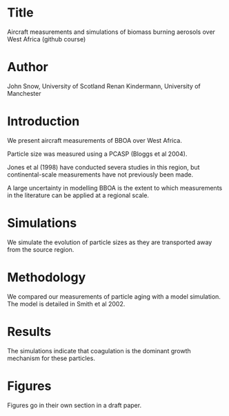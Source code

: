 # Title 
Aircraft measurements and simulations of biomass burning aerosols over West Africa (github course)

# Author

John Snow, University of Scotland
Renan Kindermann, University of Manchester

# Introduction
We present aircraft measurements of BBOA over West Africa.

Particle size was measured using a PCASP (Bloggs et al 2004).

Jones et al (1998) have conducted severa studies in this region, but continental-scale measurements have not previously been made.

A large uncertainty in modelling BBOA is the extent to which measurements in the literature can be applied at a regional scale.

# Simulations
We simulate the evolution of particle sizes as they are transported away from the source region.

# Methodology
We compared our measurements of particle aging with a model simulation. The model is detailed in Smith et al 2002.

# Results
The simulations indicate that coagulation is the dominant growth mechanism for these particles.

# Figures
Figures go in their own section in a draft paper.
